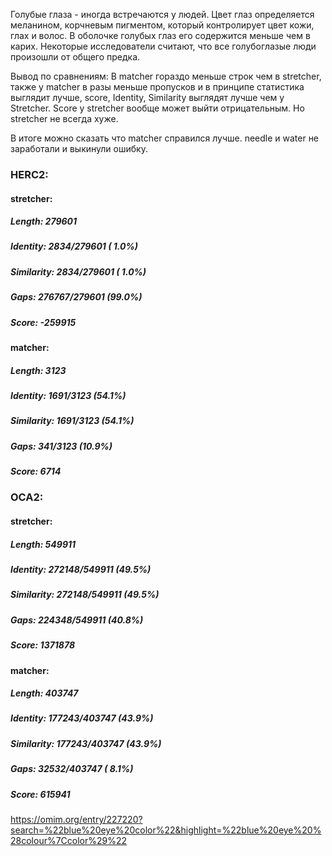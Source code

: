 Голубые глаза - иногда встречаются у людей. Цвет глаз определяется меланином, корчневым пигментом, который контролирует цвет кожи, глах и волос. В оболочке голубых глаз его содержится меньше чем в карих. Некоторые исследователи считают, что все голубоглазые люди произошли от общего предка.


Вывод по сравнениям: В matcher гораздо меньше строк чем в stretcher, также у matcher в разы меньше пропусков и в принципе статистика выглядит лучше, score, Identity, Similarity выглядят лучше чем у Stretcher.
Score у stretcher вообще может выйти отрицательным. Но stretcher не всегда хуже.

В итоге можно сказать что matcher справился лучше.
needle и water не заработали и выкинули ошибку.


### HERC2:
#### stretcher:
##### Length: 279601
##### Identity:    2834/279601 ( 1.0%)
##### Similarity:  2834/279601 ( 1.0%)
##### Gaps:       276767/279601 (99.0%)
##### Score: -259915
#### matcher:
##### Length: 3123
##### Identity:    1691/3123 (54.1%)
##### Similarity:  1691/3123 (54.1%)
##### Gaps:         341/3123 (10.9%)
##### Score: 6714

### OCA2:
#### stretcher:
##### Length: 549911
##### Identity:   272148/549911 (49.5%)
##### Similarity: 272148/549911 (49.5%)
##### Gaps:       224348/549911 (40.8%)
##### Score: 1371878
#### matcher:
##### Length: 403747
##### Identity:   177243/403747 (43.9%)
##### Similarity: 177243/403747 (43.9%)
##### Gaps:       32532/403747 ( 8.1%)
##### Score: 615941
https://omim.org/entry/227220?search=%22blue%20eye%20color%22&highlight=%22blue%20eye%20%28colour%7Ccolor%29%22
